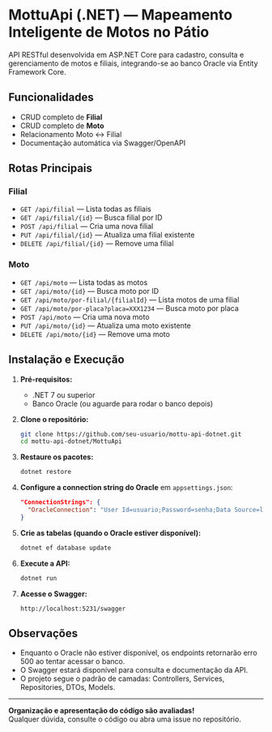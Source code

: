 # MottuApi (.NET) — Mapeamento Inteligente de Motos no Pátio

API RESTful desenvolvida em ASP.NET Core para cadastro, consulta e gerenciamento de motos e filiais, integrando-se ao banco Oracle via Entity Framework Core.

## Funcionalidades

- CRUD completo de **Filial**
- CRUD completo de **Moto**
- Relacionamento Moto ↔ Filial
- Documentação automática via Swagger/OpenAPI

## Rotas Principais

### Filial

- `GET /api/filial` — Lista todas as filiais
- `GET /api/filial/{id}` — Busca filial por ID
- `POST /api/filial` — Cria uma nova filial
- `PUT /api/filial/{id}` — Atualiza uma filial existente
- `DELETE /api/filial/{id}` — Remove uma filial

### Moto

- `GET /api/moto` — Lista todas as motos
- `GET /api/moto/{id}` — Busca moto por ID
- `GET /api/moto/por-filial/{filialId}` — Lista motos de uma filial
- `GET /api/moto/por-placa?placa=XXX1234` — Busca moto por placa
- `POST /api/moto` — Cria uma nova moto
- `PUT /api/moto/{id}` — Atualiza uma moto existente
- `DELETE /api/moto/{id}` — Remove uma moto

## Instalação e Execução

1. **Pré-requisitos:**

   - .NET 7 ou superior
   - Banco Oracle (ou aguarde para rodar o banco depois)

2. **Clone o repositório:**

   ```sh
   git clone https://github.com/seu-usuario/mottu-api-dotnet.git
   cd mottu-api-dotnet/MottuApi
   ```

3. **Restaure os pacotes:**

   ```sh
   dotnet restore
   ```

4. **Configure a connection string do Oracle** em `appsettings.json`:

   ```json
   "ConnectionStrings": {
     "OracleConnection": "User Id=usuario;Password=senha;Data Source=localhost:1521/XE;"
   }
   ```

5. **Crie as tabelas (quando o Oracle estiver disponível):**

   ```sh
   dotnet ef database update
   ```

6. **Execute a API:**

   ```sh
   dotnet run
   ```

7. **Acesse o Swagger:**
   ```
   http://localhost:5231/swagger
   ```

## Observações

- Enquanto o Oracle não estiver disponível, os endpoints retornarão erro 500 ao tentar acessar o banco.
- O Swagger estará disponível para consulta e documentação da API.
- O projeto segue o padrão de camadas: Controllers, Services, Repositories, DTOs, Models.

---

**Organização e apresentação do código são avaliadas!**  
Qualquer dúvida, consulte o código ou abra uma issue no repositório.
